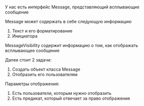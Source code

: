 У нас есть интерфейс Message, представляющий всплывающие сообщение

Message может содержать в себе следующую информацию
1. Текст и его форматирование
2. Инициатора

MessageVisibility содержит информацию о том, как отображать всплывающее сообщение

Далее стоит 2 задачи:
1. Создать объект класса Message
2. Отобразить его пользователям

Параметры отображения:
1. Есть пользователи, которым нужно отобразить
2. Есть предикат, который отвечает за право отображения

